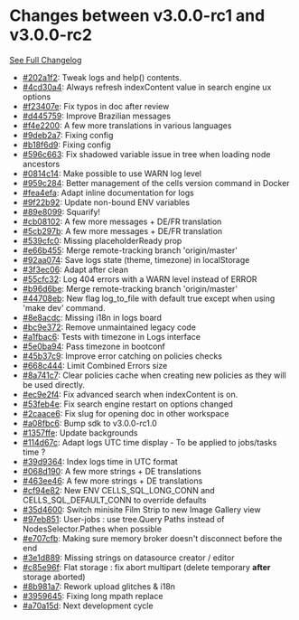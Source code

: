 # Changes between v3.0.0-rc1 and v3.0.0-rc2

[See Full Changelog](https://github.com/pydio/cells/compare/v3.0.0-rc1...v3.0.0-rc2)

- [#202a1f2](https://github.com/pydio/cells/commit/202a1f214c4de43d7724f9a01f03d0565e908609): Tweak logs and help() contents.
- [#4cd30a4](https://github.com/pydio/cells/commit/4cd30a46a37bda4a551527a2532cabdb2abd2776): Always refresh indexContent value in search engine ux options
- [#f23407e](https://github.com/pydio/cells/commit/f23407e30353f6504a99ae20a5921873a02127e0): Fix typos in doc after review
- [#d445759](https://github.com/pydio/cells/commit/d445759d4fa07eca5d948cfc46be66f59ca7d279): Improve Brazilian messages
- [#f4e2200](https://github.com/pydio/cells/commit/f4e2200c60d46469e200192954c35ed3b5174b68): A few more translations in various languages
- [#9deb2a7](https://github.com/pydio/cells/commit/9deb2a7921a9834b0c10a19eafd171b21877023e): Fixing config
- [#b18f6d9](https://github.com/pydio/cells/commit/b18f6d9932519114834868278ca8524a2b0538c4): Fixing config
- [#596c663](https://github.com/pydio/cells/commit/596c663d3a65f34a38558b0ab5c30b560b4ebd1b): Fix shadowed variable issue in tree when loading node ancestors
- [#0814c14](https://github.com/pydio/cells/commit/0814c145f935c17da87ff3999fb6a270af02f4bb): Make possible to use WARN log level
- [#959c284](https://github.com/pydio/cells/commit/959c284f3cf04b0f4b412b79ac701b446630f158): Better management of the cells version command in Docker
- [#fea4efa](https://github.com/pydio/cells/commit/fea4efab3004669966a3927929f98a8be3b0065a): Adapt inline documentation for logs
- [#9f22b92](https://github.com/pydio/cells/commit/9f22b9298aece96229c7446c17f2330eb281f408): Update non-bound ENV variables
- [#89e8099](https://github.com/pydio/cells/commit/89e80999e4a1d8e88cac8c127f927df8118cdba1): Squarify!
- [#cb08102](https://github.com/pydio/cells/commit/cb08102c22578e4703f5b3126580754b62861ca4): A few more messages + DE/FR translation
- [#5cb297b](https://github.com/pydio/cells/commit/5cb297b560e1c5238715f91681418864fcf95a5f): A few more messages + DE/FR translation
- [#539cfc0](https://github.com/pydio/cells/commit/539cfc078dbf8b2b1db101975ded2b5fcc06cdc1): Missing placeholderReady prop
- [#e66b455](https://github.com/pydio/cells/commit/e66b45520431916ca1923c9f3fe3c70728bce47f): Merge remote-tracking branch 'origin/master'
- [#92aa074](https://github.com/pydio/cells/commit/92aa0742d8bbfec8d32076b528c5abe59769af19): Save logs state (theme, timezone) in localStorage
- [#3f3ec06](https://github.com/pydio/cells/commit/3f3ec060e95aed78c077a910b7f132d296f3da70): Adapt after clean
- [#55cfc32](https://github.com/pydio/cells/commit/55cfc3271bc476521db868da7f9262d7321c48cc): Log 404 errors with a WARN level instead of ERROR
- [#b96d6be](https://github.com/pydio/cells/commit/b96d6be1d90156cde2a08e4674fdbfeaa6b4419b): Merge remote-tracking branch 'origin/master'
- [#44708eb](https://github.com/pydio/cells/commit/44708eb7fa8116cf3642054b753f2026e4669254): New flag log_to_file with default true except when using 'make dev' command.
- [#8e8acdc](https://github.com/pydio/cells/commit/8e8acdcafadc8d2164af84696987220797daa3f3): Missing i18n in logs board
- [#bc9e372](https://github.com/pydio/cells/commit/bc9e3720f6ef430e38dab76f60a057ffc0f07e2f): Remove unmaintained legacy code
- [#a1fbac6](https://github.com/pydio/cells/commit/a1fbac68c3a937e096b2ff8db837ce6ebd03bdd0): Tests with timezone in Logs interface
- [#5e0ba94](https://github.com/pydio/cells/commit/5e0ba946f86e28808cd86dd9b48f76864ef8255e): Pass timezone in bootconf
- [#45b37c9](https://github.com/pydio/cells/commit/45b37c920f72280badf5487cd16d00a31bcd8603): Improve error catching on policies checks
- [#668c444](https://github.com/pydio/cells/commit/668c444489b463d9d4f8729564ff4440dc1d025f): Limit Combined Errors size
- [#8a741c7](https://github.com/pydio/cells/commit/8a741c7db3a6f798240557f945a033611f0b6930): Clear policies cache when creating new policies as they will be used directly.
- [#ec9e2f4](https://github.com/pydio/cells/commit/ec9e2f4c639a6b48d0d38e2a2c9779d5926b7cd7): Fix advanced search when indexContent is on.
- [#53feb4e](https://github.com/pydio/cells/commit/53feb4eb76463445cf770b7157b91e68a1deb930): Fix search engine restart on options changed
- [#2caace6](https://github.com/pydio/cells/commit/2caace6a844bf604bd8e126722fff80d4dfe4c51): Fix slug for opening doc in other workspace
- [#a08fbc6](https://github.com/pydio/cells/commit/a08fbc6101b0db47197341d73bff1c65bc48e558): Bump sdk to v3.0.0-rc1.0
- [#1357ffe](https://github.com/pydio/cells/commit/1357ffed8dc9686515dd9654e46c826186c03401): Update backgrounds
- [#114d67c](https://github.com/pydio/cells/commit/114d67cb75198f108f7af0cdfccf9acd325efa05): Adapt logs UTC time display - To be applied to jobs/tasks time ?
- [#39d9364](https://github.com/pydio/cells/commit/39d9364d4be65d8d719c64fbbd738845dd954ba8): Index logs time in UTC format
- [#068d190](https://github.com/pydio/cells/commit/068d190d62bcce0b62a878c88e554235c5dbb63c): A few more strings + DE translations
- [#463ee46](https://github.com/pydio/cells/commit/463ee46c52d2dc8fb8b5c19ab1906cf2d2486d9f): A few more strings + DE translations
- [#cf94e82](https://github.com/pydio/cells/commit/cf94e824571270903084b8e9b3be431395d3d4d4): New ENV CELLS_SQL_LONG_CONN and CELLS_SQL_DEFAULT_CONN to override defaults
- [#35d4600](https://github.com/pydio/cells/commit/35d46008a5c49f6a9130e264e574b62a93bbc834): Switch minisite Film Strip to new Image Gallery view
- [#97eb851](https://github.com/pydio/cells/commit/97eb8519339c3f060515b76a54b526beac50ff39): User-jobs : use tree.Query Paths instead of NodesSelector.Pathes when possible
- [#e707cfb](https://github.com/pydio/cells/commit/e707cfb0238ae7a47502f710b59f18532fe0343c): Making sure memory broker doesn't disconnect before the end
- [#3e1d889](https://github.com/pydio/cells/commit/3e1d8897bf9ae37d7dc5c8787cd9ee6e95bdec62): Missing strings on datasource creator / editor
- [#c85e96f](https://github.com/pydio/cells/commit/c85e96f1a07b4e80f5d8b73f00c63fdc4268a7b1): Flat storage : fix abort multipart (delete temporary **after** storage aborted)
- [#8b981a7](https://github.com/pydio/cells/commit/8b981a7a4ae590ff8a3611761adf8f2c4e8e63b5): Rework upload glitches & i18n
- [#3959645](https://github.com/pydio/cells/commit/39596450559b1037895451f0318fc7d845d42ad3): Fixing long mpath replace
- [#a70a15d](https://github.com/pydio/cells/commit/a70a15d1c3ff7d8a251402d8450be82885ceffce): Next development cycle
